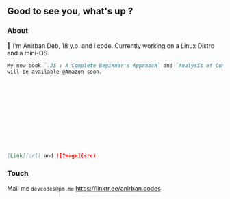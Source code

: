 ## Good to see you, what's up ?





### About
👋 I'm Anirban Deb, 18 y.o. and I code. Currently working on a Linux Distro and a mini-OS.


```markdown
My new book `.JS : A Complete Beginner's Approach` and `Analysis of Complex Numbers`
will be available @Amazon soon.













[Link](url) and ![Image](src)
```







### Touch
Mail me `devcodes@pm.me`
https://linktr.ee/anirban.codes

